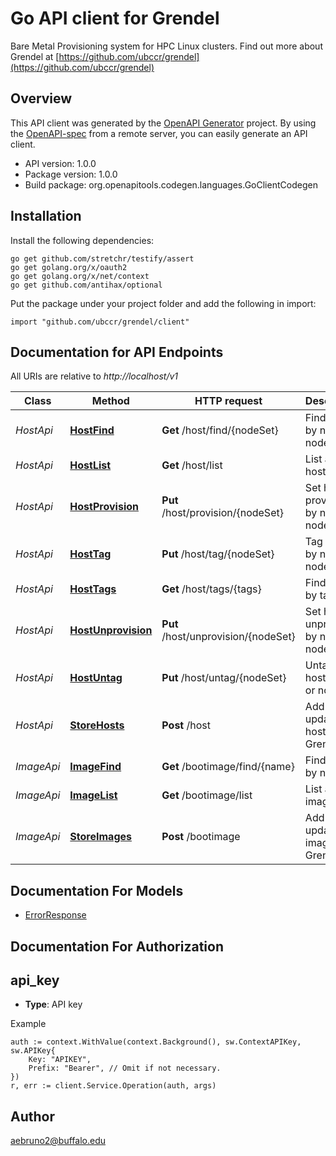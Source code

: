 # Go API client for Grendel

Bare Metal Provisioning system for HPC Linux clusters. Find out more about Grendel at [https://github.com/ubccr/grendel](https://github.com/ubccr/grendel)

## Overview
This API client was generated by the [OpenAPI Generator](https://openapi-generator.tech) project.  By using the [OpenAPI-spec](https://www.openapis.org/) from a remote server, you can easily generate an API client.

- API version: 1.0.0
- Package version: 1.0.0
- Build package: org.openapitools.codegen.languages.GoClientCodegen

## Installation

Install the following dependencies:

```shell
go get github.com/stretchr/testify/assert
go get golang.org/x/oauth2
go get golang.org/x/net/context
go get github.com/antihax/optional
```

Put the package under your project folder and add the following in import:

```golang
import "github.com/ubccr/grendel/client"
```

## Documentation for API Endpoints

All URIs are relative to *http://localhost/v1*

Class | Method | HTTP request | Description
------------ | ------------- | ------------- | -------------
*HostApi* | [**HostFind**](docs/HostApi.md#hostfind) | **Get** /host/find/{nodeSet} | Find hosts by name or nodeset
*HostApi* | [**HostList**](docs/HostApi.md#hostlist) | **Get** /host/list | List all hosts
*HostApi* | [**HostProvision**](docs/HostApi.md#hostprovision) | **Put** /host/provision/{nodeSet} | Set hosts to provision by name or nodeset
*HostApi* | [**HostTag**](docs/HostApi.md#hosttag) | **Put** /host/tag/{nodeSet} | Tag hosts by name or nodeset
*HostApi* | [**HostTags**](docs/HostApi.md#hosttags) | **Get** /host/tags/{tags} | Find hosts by tags
*HostApi* | [**HostUnprovision**](docs/HostApi.md#hostunprovision) | **Put** /host/unprovision/{nodeSet} | Set hosts to unprovision by name or nodeset
*HostApi* | [**HostUntag**](docs/HostApi.md#hostuntag) | **Put** /host/untag/{nodeSet} | Untag hosts name or nodeset
*HostApi* | [**StoreHosts**](docs/HostApi.md#storehosts) | **Post** /host | Add or update hosts in Grendel
*ImageApi* | [**ImageFind**](docs/ImageApi.md#imagefind) | **Get** /bootimage/find/{name} | Find image by name
*ImageApi* | [**ImageList**](docs/ImageApi.md#imagelist) | **Get** /bootimage/list | List all images
*ImageApi* | [**StoreImages**](docs/ImageApi.md#storeimages) | **Post** /bootimage | Add or update images in Grendel


## Documentation For Models

 - [ErrorResponse](docs/ErrorResponse.md)


## Documentation For Authorization



## api_key

- **Type**: API key

Example

```golang
auth := context.WithValue(context.Background(), sw.ContextAPIKey, sw.APIKey{
    Key: "APIKEY",
    Prefix: "Bearer", // Omit if not necessary.
})
r, err := client.Service.Operation(auth, args)
```



## Author

aebruno2@buffalo.edu

